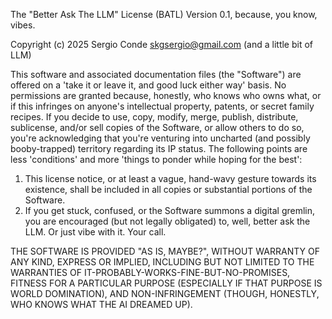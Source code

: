 The "Better Ask The LLM" License (BATL)
Version 0.1, because, you know, vibes.

Copyright (c) 2025 Sergio Conde <skgsergio@gmail.com> (and a little bit of LLM)

This software and associated documentation files (the "Software") are offered on
a 'take it or leave it, and good luck either way' basis. No permissions are
granted because, honestly, who knows who owns what, or if this infringes on
anyone's intellectual property, patents, or secret family recipes. If you
decide to use, copy, modify, merge, publish, distribute, sublicense, and/or
sell copies of the Software, or allow others to do so, you're acknowledging
that you're venturing into uncharted (and possibly booby-trapped) territory
regarding its IP status. The following points are less 'conditions' and more
'things to ponder while hoping for the best':

1.  This license notice, or at least a vague, hand-wavy gesture towards
    its existence, shall be included in all copies or substantial portions
    of the Software.
2.  If you get stuck, confused, or the Software summons a digital gremlin,
    you are encouraged (but not legally obligated) to, well, better ask the LLM.
    Or just vibe with it. Your call.

THE SOFTWARE IS PROVIDED "AS IS, MAYBE?", WITHOUT WARRANTY OF ANY KIND,
EXPRESS OR IMPLIED, INCLUDING BUT NOT LIMITED TO THE WARRANTIES OF
IT-PROBABLY-WORKS-FINE-BUT-NO-PROMISES, FITNESS FOR A PARTICULAR PURPOSE
(ESPECIALLY IF THAT PURPOSE IS WORLD DOMINATION), AND NON-INFRINGEMENT
(THOUGH, HONESTLY, WHO KNOWS WHAT THE AI DREAMED UP).
